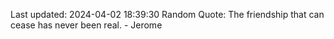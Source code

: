 Last updated: 2024-04-02 18:39:30
Random Quote: The friendship that can cease has never been real. - Jerome